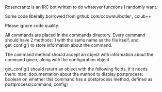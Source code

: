 Rosencrantz is an IRC bot written to do whatever functions I randomly want.

Some code liberally borrowed from github.com/ccowmu/botler , cclub++

Please ignore code quality.

All commands are placed in the commands directory. Every command should have 2 methods: 1 with the same name as the file itself, and get_config() to store information about the command.

The command method should accept an object with information about the command given, along with the configuration object.

get_config() should return an object with the following fields, if it needs them:
    man: documentation about the method to display 
    postprocess: boolean on whether this command has a postprocess method, defined as postprocess(command, config)
